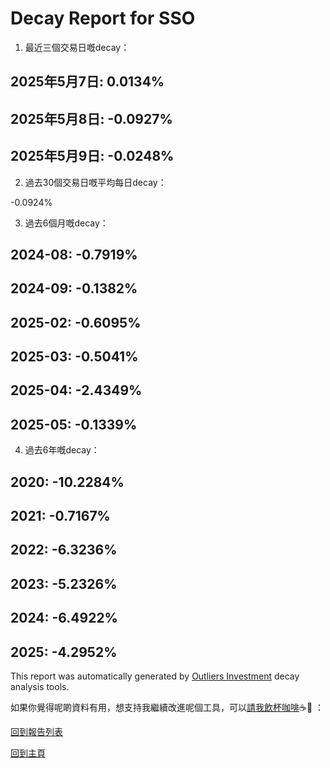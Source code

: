 # Decay Report for SSO

1. 最近三個交易日嘅decay：

## 2025年5月7日: 0.0134%
## 2025年5月8日: -0.0927%
## 2025年5月9日: -0.0248%
2. 過去30個交易日嘅平均每日decay：

-0.0924%

3. 過去6個月嘅decay：

## 2024-08: -0.7919%
## 2024-09: -0.1382%
## 2025-02: -0.6095%
## 2025-03: -0.5041%
## 2025-04: -2.4349%
## 2025-05: -0.1339%
4. 過去6年嘅decay：

## 2020: -10.2284%
## 2021: -0.7167%
## 2022: -6.3236%
## 2023: -5.2326%
## 2024: -6.4922%
## 2025: -4.2952%


This report was automatically generated by [Outliers Investment](https://outliersecon.github.io/Outliers-Investment/) decay analysis tools.

如果你覺得呢啲資料有用，想支持我繼續改進呢個工具，可以[請我飲杯咖啡](https://buymeacoffee.com/outliersecon)☕🙏 ：

[回到報告列表](https://outliersecon.github.io/Outliers-Investment/reports/reports_public)

[回到主頁](https://outliersecon.github.io/Outliers-Investment/)
